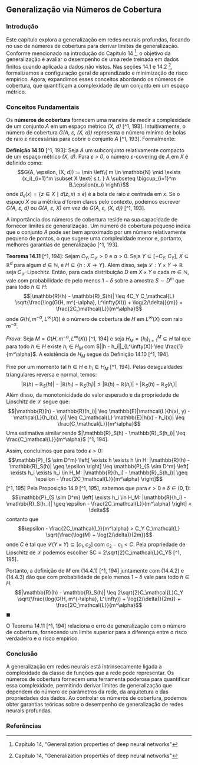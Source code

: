 ## Generalização via Números de Cobertura

### Introdução
Este capítulo explora a generalização em redes neurais profundas, focando no uso de números de cobertura para derivar limites de generalização. Conforme mencionado na introdução do Capítulo 14 [^1], o objetivo da generalização é avaliar o desempenho de uma rede treinada em dados finitos quando aplicada a dados não vistos. Nas seções 14.1 e 14.2 [^1], formalizamos a configuração geral de aprendizado e minimização de risco empírico. Agora, expandimos esses conceitos abordando os números de cobertura, que quantificam a complexidade de um conjunto em um espaço métrico.

### Conceitos Fundamentais
Os **números de cobertura** fornecem uma maneira de medir a complexidade de um conjunto *A* em um espaço métrico *(X, d)* [^1, 193]. Intuitivamente, o número de cobertura *G(A, ε, (X, d))* representa o número mínimo de bolas de raio *ε* necessárias para cobrir o conjunto *A* [^1, 193]. Formalmente:

**Definição 14.10** [^1, 193]: Seja *A* um subconjunto relativamente compacto de um espaço métrico *(X, d)*. Para *ε > 0*, o número *ε*-covering de *A* em *X* é definido como:
$$G(A, \epsilon, (X, d)) := \min \left\{ m \in \mathbb{N} \mid \exists (x_i)_{i=1}^m \subset X \text{ s.t. } A \subseteq \bigcup_{i=1}^m B_\epsilon(x_i) \right\}$$
onde $B_\epsilon(x) = \{z \in X \mid d(z,x) \le \epsilon\}$ é a bola de raio *ε* centrada em *x*. Se o espaço *X* ou a métrica *d* forem claros pelo contexto, podemos escrever *G(A, ε, d)* ou *G(A, ε, X)* em vez de *G(A, ε, (X, d))* [^1, 193].

A importância dos números de cobertura reside na sua capacidade de fornecer limites de generalização. Um número de cobertura pequeno indica que o conjunto *A* pode ser bem aproximado por um número relativamente pequeno de pontos, o que sugere uma complexidade menor e, portanto, melhores garantias de generalização [^1, 193].

**Teorema 14.11** [^1, 194]: Sejam $C_Y, C_\mathcal{L} > 0$ e $\alpha > 0$. Seja $Y \subseteq [-C_Y, C_Y]$, $X \subseteq \mathbb{R}^d$ para algum $d \in \mathbb{N}$, e $H \subseteq \{h: X \rightarrow Y\}$. Além disso, seja $\mathcal{L}: Y \times Y \rightarrow \mathbb{R}$ seja $C_\mathcal{L}$-Lipschitz.
Então, para cada distribuição $D$ em $X \times Y$ e cada $m \in \mathbb{N}$, vale com probabilidade de pelo menos $1 - \delta$ sobre a amostra $S \sim D^m$ que para todo $h \in H$:
$$|\mathbb{R}(h) - \mathbb{R}_S(h)| \leq 4C_Y C_\mathcal{L} \sqrt{\frac{\log(G(H, m^{-\alpha}, L^\infty(X))) + \log(2/\delta)}{m}} + \frac{2C_\mathcal{L}}{m^\alpha}$$
onde $G(H,m^{-\alpha}, L^\infty(X))$ é o número de cobertura de $H$ em $L^\infty(X)$ com raio $m^{-\alpha}$.

*Prova*: Seja $M = G(H, m^{-\alpha}, L^\infty(X))$ [^1, 194] e seja $H_M = \{h_i\}_{i=1}^M \subseteq H$ tal que para todo $h \in H$ existe $h_i \in H_M$ com $||h - h_i||_{L^\infty(X)} \leq \frac{1}{m^\alpha}$. A existência de $H_M$ segue da Definição 14.10 [^1, 194].

Fixe por um momento tal $h \in H$ e $h_i \in H_M$ [^1, 194]. Pelas desigualdades triangulares reversa e normal, temos:
$$|\mathbb{R}(h) - \mathbb{R}_S(h)| - |\mathbb{R}(h_i) - \mathbb{R}_S(h_i)| \leq |\mathbb{R}(h) - \mathbb{R}(h_i)| + |\mathbb{R}_S(h) - \mathbb{R}_S(h_i)|$$
Além disso, da monotonicidade do valor esperado e da propriedade de Lipschitz de $\mathcal{L}$ segue que:
$$|\mathbb{R}(h) - \mathbb{R}(h_i)| \leq \mathbb{E}|\mathcal{L}(h(x), y) - \mathcal{L}(h_i(x), y)| \leq C_\mathcal{L} \mathbb{E}|h(x) - h_i(x)| \leq \frac{C_\mathcal{L}}{m^\alpha}$$
Uma estimativa similar rende $|\mathbb{R}_S(h) - \mathbb{R}_S(h_i)| \leq \frac{C_\mathcal{L}}{m^\alpha}$ [^1, 194].

Assim, concluímos que para todo $\epsilon > 0$:
$$\mathbb{P}_{S \sim D^m} \left[ \exists h \exists h \in H: |\mathbb{R}(h) - \mathbb{R}_S(h)| \geq \epsilon \right] \leq \mathbb{P}_{S \sim D^m} \left[ \exists h_i \exists h_i \in H_M: |\mathbb{R}(h_i) - \mathbb{R}_S(h_i)| \geq \epsilon - \frac{2C_\mathcal{L}}{m^\alpha} \right]$$
[^1, 195]
Pela Proposição 14.9 [^1, 195], sabemos que para $\epsilon > 0$ e $\delta \in (0, 1)$:
$$\mathbb{P}_{S \sim D^m} \left[ \exists h_i \in H_M: |\mathbb{R}(h_i) - \mathbb{R}_S(h_i)| \geq \epsilon - \frac{2C_\mathcal{L}}{m^\alpha} \right] < \delta$$
contanto que
$$\epsilon - \frac{2C_\mathcal{L}}{m^\alpha} > C_Y C_\mathcal{L} \sqrt{\frac{\log(M) + \log(2/\delta)}{2m}}$$
onde $C$ é tal que $\mathcal{L}(Y \times Y) \subseteq [c_1, c_2]$ com $c_2 - c_1 < C$. Pela propriedade de Lipschitz de $\mathcal{L}$ podemos escolher $C = 2\sqrt{2}C_\mathcal{L}C_Y$ [^1, 195].

Portanto, a definição de $M$ em (14.4.1) [^1, 194] juntamente com (14.4.2) e (14.4.3) dão que com probabilidade de pelo menos $1 - \delta$ vale para todo $h \in H$:
$$|\mathbb{R}(h) - \mathbb{R}_S(h)| \leq 2\sqrt{2}C_\mathcal{L}C_Y \sqrt{\frac{\log(G(H, m^{-\alpha}, L^\infty)) + \log(2/\delta)}{2m}} + \frac{2C_\mathcal{L}}{m^\alpha}$$
$\blacksquare$

O Teorema 14.11 [^1, 194] relaciona o erro de generalização com o número de cobertura, fornecendo um limite superior para a diferença entre o risco verdadeiro e o risco empírico.

### Conclusão
A generalização em redes neurais está intrinsecamente ligada à complexidade da classe de funções que a rede pode representar. Os números de cobertura fornecem uma ferramenta poderosa para quantificar essa complexidade, permitindo derivar limites de generalização que dependem do número de parâmetros da rede, da arquitetura e das propriedades dos dados. Ao controlar os números de cobertura, podemos obter garantias teóricas sobre o desempenho de generalização de redes neurais profundas.

### Referências
[^1]: Capítulo 14, "Generalization properties of deep neural networks"
<!-- END -->